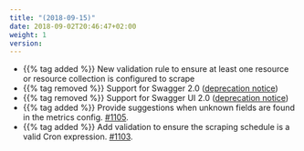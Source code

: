 ```yaml
---
title: "(2018-09-15)"
date: 2018-09-02T20:46:47+02:00
weight: 1
version:
---
```


- {{% tag added %}} New validation rule to ensure at least one resource or resource collection is configured to scrape
- {{% tag removed %}} Support for Swagger 2.0 ([deprecation notice](https://changelog.promitor.io/#swagger-2-0))
- {{% tag removed %}} Support for Swagger UI 2.0 ([deprecation notice](https://changelog.promitor.io/#swagger-ui-2-0))
- {{% tag added %}} Provide suggestions when unknown fields are found in the metrics config. [#1105](https://github.com/tomkerkhove/promitor/issues/1105).
- {{% tag added %}} Add validation to ensure the scraping schedule is a valid Cron expression. [#1103](https://github.com/tomkerkhove/promitor/issues/1103).